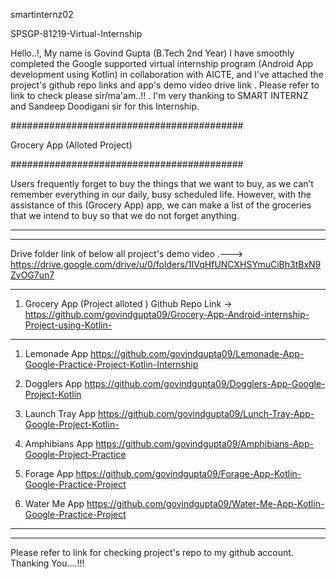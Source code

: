 smartinternz02

SPSGP-81219-Virtual-Internship

Hello..!, My name is Govind Gupta (B.Tech 2nd Year) I have smoothly completed the Google supported virtual internship program (Android App development using Kotlin) in collaboration with AICTE, and I've attached the project's github repo links and app's demo video drive link . Please refer to link to check please sir/ma'am..!! .
I'm very thanking to SMART INTERNZ and Sandeep Doodigani sir for this Internship.

##########################################
                                        
Grocery App (Alloted Project)           
                                        
##########################################

Users frequently forget to buy the things that we want to buy, as we can’t remember everything in our daily, busy scheduled life. However, with the assistance of this (Grocery App) app, we can make a list of the groceries that we intend to buy so that we do not forget anything.


************************************************************************************************************************************
************************************************************************************************************************************


Drive folder link of below all project's demo video .--->
https://drive.google.com/drive/u/0/folders/1IVqHfUNCXHSYmuCiBh3tBxN9ZvOG7un7



************************************************************************************************************************************


001. Grocery App (Project alloted )
Github Repo Link -> https://github.com/govindgupta09/Grocery-App-Android-internship-Project-using-Kotlin-  



*************************************************************************************************************************************



01. Lemonade App
https://github.com/govindgupta09/Lemonade-App-Google-Practice-Project-Kotlin-Internship

02. Dogglers App
https://github.com/govindgupta09/Dogglers-App-Google-Project-Kotlin

03. Launch Tray App
https://github.com/govindgupta09/Lunch-Tray-App-Google-Project-Kotlin-

04. Amphibians App
https://github.com/govindgupta09/Amphibians-App-Google-Project-Practice

05. Forage App
https://github.com/govindgupta09/Forage-App-Kotlin-Google-Practice-Project

06. Water Me App
https://github.com/govindgupta09/Water-Me-App-Kotlin-Google-Practice-Project



************************************************************************************************************************************
************************************************************************************************************************************

Please refer to link for checking project's repo to my github account.
Thanking You....!!!



